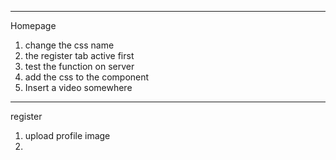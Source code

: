 ***
Homepage
1. change the css name
2. the register tab active first 
3. test the function on server
4. add the css to the component 
5. Insert a video somewhere

*** 
register
1. upload profile image
2. 
